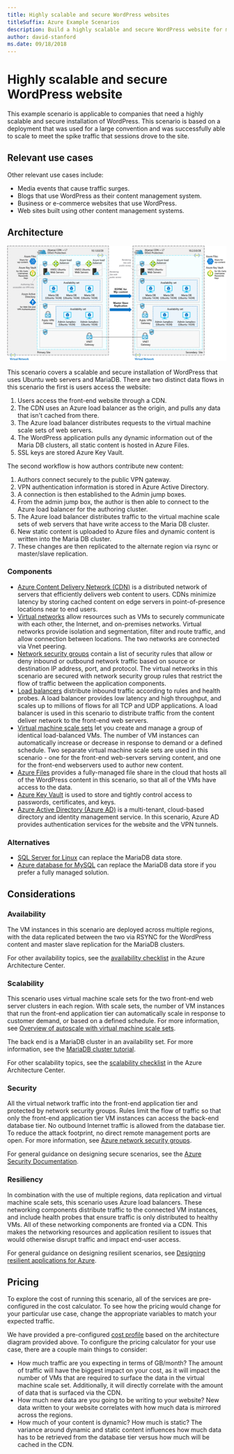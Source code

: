 ```yaml
---
title: Highly scalable and secure WordPress websites
titleSuffix: Azure Example Scenarios
description: Build a highly scalable and secure WordPress website for media events.
author: david-stanford
ms.date: 09/18/2018
---
```


# Highly scalable and secure WordPress website

This example scenario is applicable to companies that need a highly scalable and secure installation of WordPress. This scenario is based on a deployment that was used for a large convention and was successfully able to scale to meet the spike traffic that sessions drove to the site.

## Relevant use cases

Other relevant use cases include:

- Media events that cause traffic surges.
- Blogs that use WordPress as their content management system.
- Business or e-commerce websites that use WordPress.
- Web sites built using other content management systems.

## Architecture

[![Architecture overview of the Azure components involved in a scalable and secure WordPress deployment](media/secure-scalable-wordpress.png)](media/secure-scalable-wordpress.png#lightbox)

This scenario covers a scalable and secure installation of WordPress that uses Ubuntu web servers and MariaDB. There are two distinct data flows in this scenario the first is users access the website:

1. Users access the front-end website through a CDN.
2. The CDN uses an Azure load balancer as the origin, and pulls any data that isn't cached from there.
3. The Azure load balancer distributes requests to the virtual machine scale sets of web servers.
4. The WordPress application pulls any dynamic information out of the Maria DB clusters, all static content is hosted in Azure Files.
5. SSL keys are stored Azure Key Vault.

The second workflow is how authors contribute new content:

1. Authors connect securely to the public VPN gateway.
2. VPN authentication information is stored in Azure Active Directory.
3. A connection is then established to the Admin jump boxes.
4. From the admin jump box, the author is then able to connect to the Azure load balancer for the authoring cluster.
5. The Azure load balancer distributes traffic to the virtual machine scale sets of web servers that have write access to the Maria DB cluster.
6. New static content is uploaded to Azure files and dynamic content is written into the Maria DB cluster.
7. These changes are then replicated to the alternate region via rsync or master/slave replication.

### Components

- [Azure Content Delivery Network (CDN)](/azure/cdn/cdn-overview) is a distributed network of servers that efficiently delivers web content to users. CDNs minimize latency by storing cached content on edge servers in point-of-presence locations near to end users.
- [Virtual networks](/azure/virtual-network/virtual-networks-overview) allow resources such as VMs to securely communicate with each other, the Internet, and on-premises networks. Virtual networks provide isolation and segmentation, filter and route traffic, and allow connection between locations. The two networks are connected via Vnet peering.
- [Network security groups](/azure/virtual-network/security-overview) contain a list of security rules that allow or deny inbound or outbound network traffic based on source or destination IP address, port, and protocol. The virtual networks in this scenario are secured with network security group rules that restrict the flow of traffic between the application components.
- [Load balancers](/azure/load-balancer/load-balancer-overview) distribute inbound traffic according to rules and health probes. A load balancer provides low latency and high throughput, and scales up to millions of flows for all TCP and UDP applications. A load balancer is used in this scenario to distribute traffic from the content deliver network to the front-end web servers.
- [Virtual machine scale sets][docs-vmss] let you create and manage a group of identical load-balanced VMs. The number of VM instances can automatically increase or decrease in response to demand or a defined schedule. Two separate virtual machine scale sets are used in this scenario - one for the front-end web-servers serving content, and one for the front-end webservers used to author new content.
- [Azure Files](/azure/storage/files/storage-files-introduction) provides a fully-managed file share in the cloud that hosts all of the WordPress content in this scenario, so that all of the VMs have access to the data.
- [Azure Key Vault](/azure/key-vault/key-vault-overview) is used to store and tightly control access to passwords, certificates, and keys.
- [Azure Active Directory (Azure AD)](/azure/active-directory/fundamentals/active-directory-whatis) is a multi-tenant, cloud-based directory and identity management service. In this scenario, Azure AD provides authentication services for the website and the VPN tunnels.

### Alternatives

- [SQL Server for Linux](/azure/virtual-machines/linux/sql/sql-server-linux-virtual-machines-overview) can replace the MariaDB data store.
- [Azure database for MySQL](/azure/mysql/overview) can replace the MariaDB data store if you prefer a fully managed solution.

## Considerations

### Availability

The VM instances in this scenario are deployed across multiple regions, with the data replicated between the two via RSYNC for the WordPress content and master slave replication for the MariaDB clusters.

For other availability topics, see the [availability checklist][availability] in the Azure Architecture Center.

### Scalability

This scenario uses virtual machine scale sets for the two front-end web server clusters in each region. With scale sets, the number of VM instances that run the front-end application tier can automatically scale in response to customer demand, or based on a defined schedule. For more information, see [Overview of autoscale with virtual machine scale sets][docs-vmss-autoscale].

The back end is a MariaDB cluster in an availability set. For more information, see the [MariaDB cluster tutorial][mariadb-tutorial].

For other scalability topics, see the [scalability checklist][scalability] in the Azure Architecture Center.

### Security

All the virtual network traffic into the front-end application tier and protected by network security groups. Rules limit the flow of traffic so that only the front-end application tier VM instances can access the back-end database tier. No outbound Internet traffic is allowed from the database tier. To reduce the attack footprint, no direct remote management ports are open. For more information, see [Azure network security groups][docs-nsg].

For general guidance on designing secure scenarios, see the [Azure Security Documentation][security].

### Resiliency

In combination with the use of multiple regions, data replication and virtual machine scale sets, this scenario uses Azure load balancers. These networking components distribute traffic to the connected VM instances, and include health probes that ensure traffic is only distributed to healthy VMs. All of these networking components are fronted via a CDN. This makes the networking resources and application resilient to issues that would otherwise disrupt traffic and impact end-user access.

For general guidance on designing resilient scenarios, see [Designing resilient applications for Azure][resiliency].

## Pricing

To explore the cost of running this scenario, all of the services are pre-configured in the cost calculator. To see how the pricing would change for your particular use case, change the appropriate variables to match your expected traffic.

We have provided a pre-configured [cost profile][pricing] based on the architecture diagram provided above. To configure the pricing calculator for your use case, there are a couple main things to consider:

- How much traffic are you expecting in terms of GB/month? The amount of traffic will have the biggest impact on your cost, as it will impact the number of VMs that are required to surface the data in the virtual machine scale set. Additionally, it will directly correlate with the amount of data that is surfaced via the CDN.
- How much new data are you going to be writing to your website? New data written to your website correlates with how much data is mirrored across the regions.
- How much of your content is dynamic? How much is static? The variance around dynamic and static content influences how much data has to be retrieved from the database tier versus how much will be cached in the CDN.

<!-- links -->
[architecture]: ./media/architecture-secure-scalable-wordpress.png
[mariadb-tutorial]: /azure/virtual-machines/linux/classic/mariadb-mysql-cluster
[docs-vmss]: /azure/virtual-machine-scale-sets/overview
[docs-vmss-autoscale]: /azure/virtual-machine-scale-sets/virtual-machine-scale-sets-autoscale-overview
[docs-nsg]: /azure/virtual-network/security-overview
[security]: /azure/security/
[availability]: ../../checklist/availability.md
[resiliency]: /azure/architecture/resiliency/
[scalability]: /azure/architecture/checklist/scalability
[pricing]: https://azure.com/e/a8c4809dab444c1ca4870c489fbb196b

